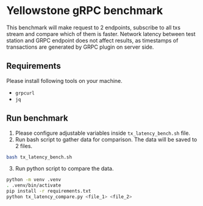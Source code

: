 # Yellowstone gRPC benchmark

This benchmark will make request to 2 endpoints, subscribe to all txs stream and compare which of them is faster. 
Network latency between test station and GRPC endpoint does not affect results, as timestamps of transactions are generated by GRPC plugin on server side.

## Requirements

Please install following tools on your machine.

- `grpcurl`
- `jq`

## Run benchmark

1. Please configure adjustable variables inside `tx_latency_bench.sh` file.
2. Run bash script to gather data for comparison. The data will be saved to 2 files.
```bash
bash tx_latency_bench.sh
```
3. Run python script to compare the data.
```bash
python -m venv .venv
. .venv/bin/activate
pip install -r requirements.txt
python tx_latency_compare.py <file_1> <file_2>
```
